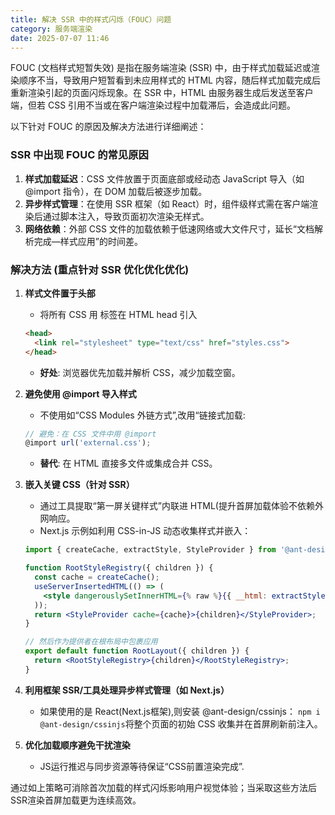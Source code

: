 ```yaml
---
title: 解决 SSR 中的样式闪烁（FOUC）问题
category: 服务端渲染
date: 2025-07-07 11:46
---
```

FOUC (文档样式短暂失效) 是指在服务端渲染 (SSR) 中，由于样式加载延迟或渲染顺序不当，导致用户短暂看到未应用样式的 HTML 内容，随后样式加载完成后重新渲染引起的页面闪烁现象。在 SSR 中，HTML 由服务器生成后发送至客户端，但若 CSS 引用不当或在客户端渲染过程中加载滞后，会造成此问题。

以下针对 FOUC 的原因及解决方法进行详细阐述：

### SSR 中出现 FOUC 的常见原因
1. **样式加载延迟**：CSS 文件放置于页面底部或经动态 JavaScript 导入（如 @import 指令），在 DOM 加载后被逐步加载。
2. **异步样式管理**：在使用 SSR 框架（如 React）时，组件级样式需在客户端渲染后通过脚本注入，导致页面初次渲染无样式。
3. **网络依赖**：外部 CSS 文件的加载依赖于低速网络或大文件尺寸，延长“文档解析完成—样式应用”的时间差。

### 解决方法 (重点针对 SSR 优化优化优化)
1. **样式文件置于头部**
   - 将所有 CSS 用 <link> 标签在 HTML head 引入
   ```html
   <head>
     <link rel="stylesheet" type="text/css" href="styles.css">
   </head>
   ```
   - **好处**: 浏览器优先加载并解析 CSS，减少加载空窗。

2. **避免使用 @import 导入样式**
   - 不使用如“CSS Modules 外链方式”,改用“链接式加载:
   ```js
   // 避免：在 CSS 文件中用 @import
   @import url('external.css');
   ```
   - **替代**: 在 HTML <link> 直接多文件或集成合并 CSS。

3. **嵌入关键 CSS（针对 SSR）**
   - 通过工具提取“第一屏关键样式”内联进 HTML(提升首屏加载体验不依赖外网响应。
   - Next.js 示例如利用 CSS-in-JS 动态收集样式并嵌入：
   ```jsx
   import { createCache, extractStyle, StyleProvider } from '@ant-design/cssinjs';
   
   function RootStyleRegistry({ children }) {
     const cache = createCache();
     useServerInsertedHTML(() => (
       <style dangerouslySetInnerHTML={% raw %}{{ __html: extractStyle(cache)}}{% endraw %} />
     ));
     return <StyleProvider cache={cache}>{children}</StyleProvider>;
   }
   
   // 然后作为提供者在根布局中包裹应用
   export default function RootLayout({ children }) {
     return <RootStyleRegistry>{children}</RootStyleRegistry>;
   }
   ```
4. **利用框架 SSR/工具处理异步样式管理（如 Next.js）**  
   - 如果使用的是 React(Next.js框架),则安装 @ant-design/cssinjs： `npm i @ant-design/cssinjs`将整个页面的初始 CSS 收集并在首屏刷新前注入。
5. **优化加载顺序避免干扰渲染**  
   - JS运行推迟与同步资源等待保证“CSS前置渲染完成”.

通过如上策略可消除首次加载的样式闪烁影响用户视觉体验；当采取这些方法后 SSR渲染首屏加载更为连续高效。
